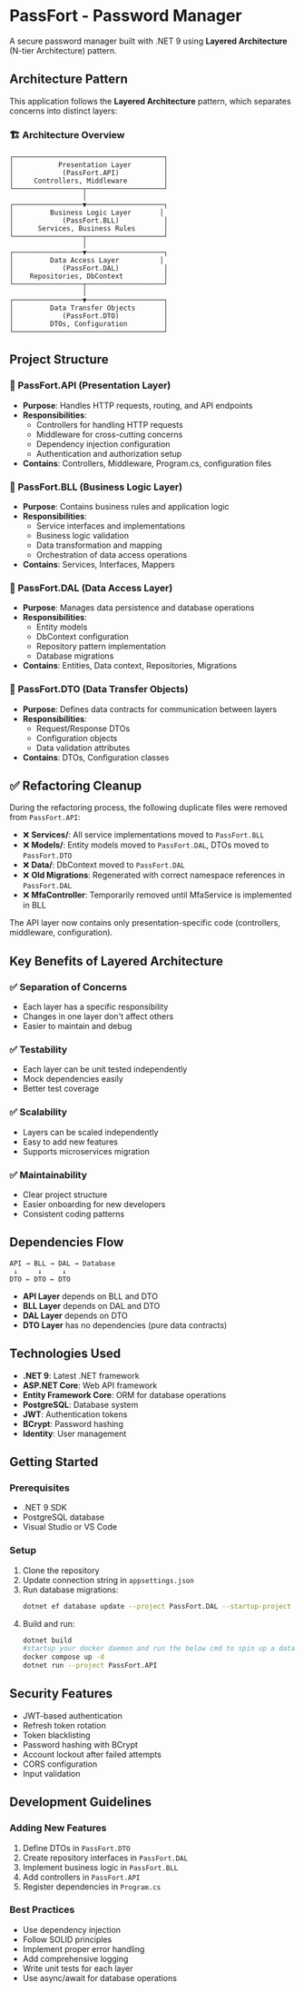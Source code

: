 # PassFort - Password Manager

A secure password manager built with .NET 9 using **Layered Architecture** (N-tier Architecture) pattern.

## Architecture Pattern

This application follows the **Layered Architecture** pattern, which separates concerns into distinct layers:

### 🏗️ Architecture Overview

```
┌─────────────────────────────────────┐
│           Presentation Layer        │
│            (PassFort.API)           │
│     Controllers, Middleware         │
└─────────────────┬───────────────────┘
                  │
┌─────────────────▼───────────────────┐
│         Business Logic Layer       │
│            (PassFort.BLL)           │
│      Services, Business Rules       │
└─────────────────┬───────────────────┘
                  │
┌─────────────────▼───────────────────┐
│         Data Access Layer          │
│            (PassFort.DAL)           │
│    Repositories, DbContext          │
└─────────────────┬───────────────────┘
                  │
┌─────────────────▼───────────────────┐
│         Data Transfer Objects       │
│            (PassFort.DTO)           │
│         DTOs, Configuration         │
└─────────────────────────────────────┘
```

## Project Structure

### 📁 PassFort.API (Presentation Layer)

- **Purpose**: Handles HTTP requests, routing, and API endpoints
- **Responsibilities**:
  - Controllers for handling HTTP requests
  - Middleware for cross-cutting concerns
  - Dependency injection configuration
  - Authentication and authorization setup
- **Contains**: Controllers, Middleware, Program.cs, configuration files

### 📁 PassFort.BLL (Business Logic Layer)

- **Purpose**: Contains business rules and application logic
- **Responsibilities**:
  - Service interfaces and implementations
  - Business logic validation
  - Data transformation and mapping
  - Orchestration of data access operations
- **Contains**: Services, Interfaces, Mappers

### 📁 PassFort.DAL (Data Access Layer)

- **Purpose**: Manages data persistence and database operations
- **Responsibilities**:
  - Entity models
  - DbContext configuration
  - Repository pattern implementation
  - Database migrations
- **Contains**: Entities, Data context, Repositories, Migrations

### 📁 PassFort.DTO (Data Transfer Objects)

- **Purpose**: Defines data contracts for communication between layers
- **Responsibilities**:
  - Request/Response DTOs
  - Configuration objects
  - Data validation attributes
- **Contains**: DTOs, Configuration classes

## ✅ Refactoring Cleanup

During the refactoring process, the following duplicate files were removed from `PassFort.API`:

- ❌ **Services/**: All service implementations moved to `PassFort.BLL`
- ❌ **Models/**: Entity models moved to `PassFort.DAL`, DTOs moved to `PassFort.DTO`
- ❌ **Data/**: DbContext moved to `PassFort.DAL`
- ❌ **Old Migrations**: Regenerated with correct namespace references in `PassFort.DAL`
- ❌ **MfaController**: Temporarily removed until MfaService is implemented in BLL

The API layer now contains only presentation-specific code (controllers, middleware, configuration).

## Key Benefits of Layered Architecture

### ✅ Separation of Concerns

- Each layer has a specific responsibility
- Changes in one layer don't affect others
- Easier to maintain and debug

### ✅ Testability

- Each layer can be unit tested independently
- Mock dependencies easily
- Better test coverage

### ✅ Scalability

- Layers can be scaled independently
- Easy to add new features
- Supports microservices migration

### ✅ Maintainability

- Clear project structure
- Easier onboarding for new developers
- Consistent coding patterns

## Dependencies Flow

```
API → BLL → DAL → Database
 ↓     ↓     ↓
DTO ← DTO ← DTO
```

- **API Layer** depends on BLL and DTO
- **BLL Layer** depends on DAL and DTO
- **DAL Layer** depends on DTO
- **DTO Layer** has no dependencies (pure data contracts)

## Technologies Used

- **.NET 9**: Latest .NET framework
- **ASP.NET Core**: Web API framework
- **Entity Framework Core**: ORM for database operations
- **PostgreSQL**: Database system
- **JWT**: Authentication tokens
- **BCrypt**: Password hashing
- **Identity**: User management

## Getting Started

### Prerequisites

- .NET 9 SDK
- PostgreSQL database
- Visual Studio or VS Code

### Setup

1. Clone the repository
2. Update connection string in `appsettings.json`
3. Run database migrations:
   ```bash
   dotnet ef database update --project PassFort.DAL --startup-project PassFort.API
   ```
4. Build and run:
   ```bash
   dotnet build
   #startup your docker daemon and run the below cmd to spin up a database
   docker compose up -d
   dotnet run --project PassFort.API
   ```

## Security Features

- JWT-based authentication
- Refresh token rotation
- Token blacklisting
- Password hashing with BCrypt
- Account lockout after failed attempts
- CORS configuration
- Input validation

## Development Guidelines

### Adding New Features

1. Define DTOs in `PassFort.DTO`
2. Create repository interfaces in `PassFort.DAL`
3. Implement business logic in `PassFort.BLL`
4. Add controllers in `PassFort.API`
5. Register dependencies in `Program.cs`

### Best Practices

- Use dependency injection
- Follow SOLID principles
- Implement proper error handling
- Add comprehensive logging
- Write unit tests for each layer
- Use async/await for database operations
